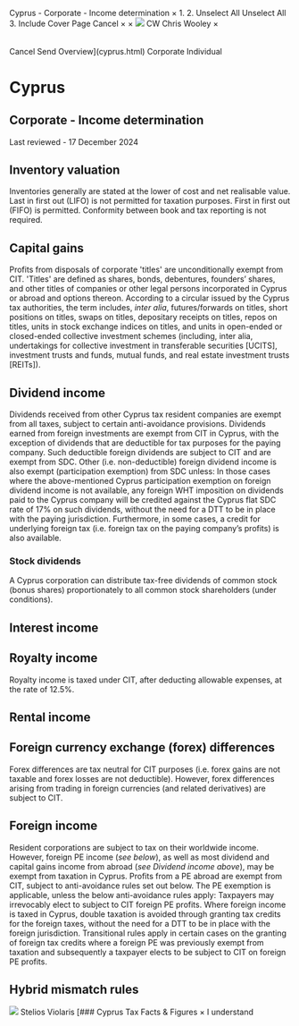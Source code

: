 Cyprus - Corporate - Income determination
×
1.
2.
Unselect All
Unselect All
3.
Include Cover Page
Cancel
×
×
![](-/media/world-wide-tax-summaries/attachments/global---chris-wooley.ashx%3Frev=ac5e5f3223b34096b1afc2a6009c7320&revision=ac5e5f32-23b3-4096-b1af-c2a6009c7320&hash=859B7ADC84DC2CBEC9760E9E6EE7DE6D0A8BFCDF)
CW
Chris Wooley
×
######
Cancel
Send
Overview](cyprus.html)
Corporate
Individual
# Cyprus
## Corporate - Income determination
Last reviewed - 17 December 2024
## Inventory valuation
Inventories generally are stated at the lower of cost and net realisable value. Last in first out (LIFO) is not permitted for taxation purposes. First in first out (FIFO) is permitted. Conformity between book and tax reporting is not required.
## Capital gains
Profits from disposals of corporate 'titles' are unconditionally exempt from CIT. 'Titles' are defined as shares, bonds, debentures, founders’ shares, and other titles of companies or other legal persons incorporated in Cyprus or abroad and options thereon. According to a circular issued by the Cyprus tax authorities, the term includes, *inter alia*, futures/forwards on titles, short positions on titles, swaps on titles, depositary receipts on titles, repos on titles, units in stock exchange indices on titles, and units in open-ended or closed-ended collective investment schemes (including, inter alia, undertakings for collective investment in transferable securities [UCITS], investment trusts and funds, mutual funds, and real estate investment trusts [REITs]).
## Dividend income
Dividends received from other Cyprus tax resident companies are exempt from all taxes, subject to certain anti-avoidance provisions.
Dividends earned from foreign investments are exempt from CIT in Cyprus, with the exception of dividends that are deductible for tax purposes for the paying company. Such deductible foreign dividends are subject to CIT and are exempt from SDC. Other (i.e. non-deductible) foreign dividend income is also exempt (participation exemption) from SDC unless:
In those cases where the above-mentioned Cyprus participation exemption on foreign dividend income is not available, any foreign WHT imposition on dividends paid to the Cyprus company will be credited against the Cyprus flat SDC rate of 17% on such dividends, without the need for a DTT to be in place with the paying jurisdiction. Furthermore, in some cases, a credit for underlying foreign tax (i.e. foreign tax on the paying company’s profits) is also available.
### Stock dividends
A Cyprus corporation can distribute tax-free dividends of common stock (bonus shares) proportionately to all common stock shareholders (under conditions).
## Interest income
## Royalty income
Royalty income is taxed under CIT, after deducting allowable expenses, at the rate of 12.5%.
## Rental income
## Foreign currency exchange (forex) differences
Forex differences are tax neutral for CIT purposes (i.e. forex gains are not taxable and forex losses are not deductible). However, forex differences arising from trading in foreign currencies (and related derivatives) are subject to CIT.
## Foreign income
Resident corporations are subject to tax on their worldwide income. However, foreign PE income (*see below*), as well as most dividend and capital gains income from abroad (*see Dividend income above*), may be exempt from taxation in Cyprus.
Profits from a PE abroad are exempt from CIT, subject to anti-avoidance rules set out below.
The PE exemption is applicable, unless the below anti-avoidance rules apply:
Taxpayers may irrevocably elect to subject to CIT foreign PE profits.
Where foreign income is taxed in Cyprus, double taxation is avoided through granting tax credits for the foreign taxes, without the need for a DTT to be in place with the foreign jurisdiction. Transitional rules apply in certain cases on the granting of foreign tax credits where a foreign PE was previously exempt from taxation and subsequently a taxpayer elects to be subject to CIT on foreign PE profits.
## Hybrid mismatch rules
![](-/media/world-wide-tax-summaries/attachments/cyprus---stelios_violaris.ashx%3Frev=061a2a1e254e4d29a712e433dc3e024a&revision=061a2a1e-254e-4d29-a712-e433dc3e024a&hash=7CCF2CE6C6919A9E55BC3B25479D45FF2C508357)
Stelios Violaris
[### Cyprus Tax Facts & Figures
×
I understand